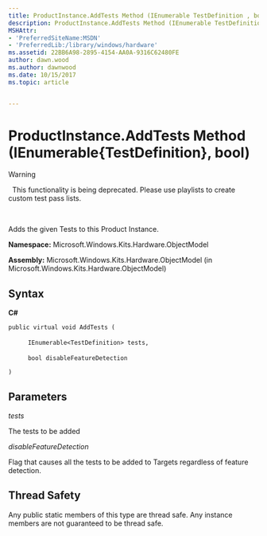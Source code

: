 ```yaml
---
title: ProductInstance.AddTests Method (IEnumerable TestDefinition , bool)
description: ProductInstance.AddTests Method (IEnumerable TestDefinition , bool)
MSHAttr:
- 'PreferredSiteName:MSDN'
- 'PreferredLib:/library/windows/hardware'
ms.assetid: 22BB6A98-2895-4154-AA0A-9316C62480FE
author: dawn.wood
ms.author: dawnwood
ms.date: 10/15/2017
ms.topic: article


---
```


# ProductInstance.AddTests Method (IEnumerable{TestDefinition}, bool)

>[!WARNING]
>  This functionality is being deprecated. Please use playlists to create custom test pass lists.

 

Adds the given Tests to this Product Instance.

**Namespace:** Microsoft.Windows.Kits.Hardware.ObjectModel

**Assembly:** Microsoft.Windows.Kits.Hardware.ObjectModel (in Microsoft.Windows.Kits.Hardware.ObjectModel)

## <span id="Syntax"></span><span id="syntax"></span><span id="SYNTAX"></span>Syntax


**C#**

`public virtual void AddTests (`

          `IEnumerable<TestDefinition> tests,`

          `bool disableFeatureDetection`

`)`

## <span id="Parameters"></span><span id="parameters"></span><span id="PARAMETERS"></span>Parameters


*tests*

The tests to be added

*disableFeatureDetection*

Flag that causes all the tests to be added to Targets regardless of feature detection.

## <span id="Thread_Safety"></span><span id="thread_safety"></span><span id="THREAD_SAFETY"></span>Thread Safety


Any public static members of this type are thread safe. Any instance members are not guaranteed to be thread safe.

 

 






